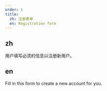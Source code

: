 ```yaml
---
order: 1
title:
  zh: 注册表单
  en: Registration form
---
```


## zh

用户填写必须的信息以注册新用户。

## en

Fill in this form to create a new account for you.

